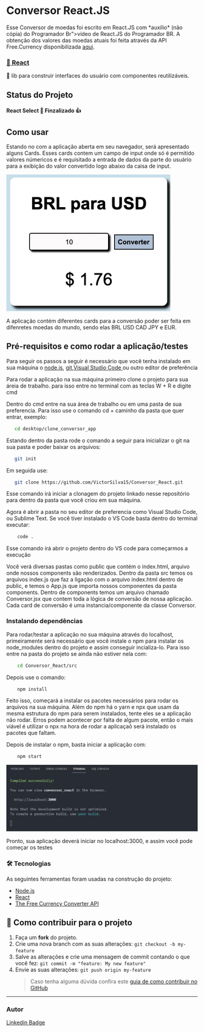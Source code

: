 # Conversor React.JS

<p>Esse Conversor de moedas foi escrito em React.JS com *auxílio* (não cópia) do   Programador Br">vídeo</a> de React.JS do Programador BR. A obtenção dos valores das moedas atuais foi feita através da API Free.Currency disponibilizada <a href="https://free.currencyconverterapi.com/" alt="Link da API Free.Converter">aqui</a>.
</p><h3><a href="https://pt-br.reactjs.org/">🔗 React</a></h3><p >🚀 lib para construir interfaces do usuário com componentes reutilizáveis.</p>


<h2> Status do Projeto</h2>
<h4> React Select 🚀 Finzalizado  👍 </h4>

<h2>Como usar</h2>

 <p>Estando no com a aplicação aberta em seu navegador, será apresentado alguns Cards. Esses cards contem um campo de input onde só é permitido valores númericos e é requisitado a entrada de dados da parte do usuário para a exibição do valor convertido logo abaixo da caisa de input.</p>
 <img src="./screenshots/Card.png" alt="Ilustração card-conversor">
 <p>A aplicação contém diferentes cards para a conversão poder ser feita em difenretes moedas do mundo, sendo elas BRL USD CAD JPY e EUR.</p>

 <h2> Pré-requisitos e como rodar a aplicação/testes </h2>

<p>Para seguir os passos a seguir é necessário que você tenha instalado em sua máquina o <a href="https://nodejs.org/en/" alt="Link do Node.js">node.js</a>, <a href="https://git-scm.com/downloads" alt="Link do Git">git</a>,<a href="https://code.visualstudio.com/download" alt="Link do Visual Studio Code">Visual Studio Code </a> ou outro editor de preferência </p>

 <p>Para rodar a aplicação na sua máquina primeiro clone o projeto para sua áreia de trabalho. para isso entre no terminal com as teclas W + R e digite cmd</p>

 <p>Dentro do cmd entre na sua área de trabalho ou em uma pasta de sua preferencia. Para isso use o comando cd + caminho da pasta que quer entrar, exemplo:</p>

```bash
   cd desktop/clone_conversor_app
```

<p>Estando dentro da pasta rode o comando a seguir para inicializar o git na sua pasta e poder baixar os arquivos:</p>

```bash
   git init
```

<p>Em seguida use: </p>

```bash
   git clone https://github.com/VictorSilva15/Conversor_React.git
```

<p>Esse comando irá iniciar a clonagem do projeto linkado nesse repositório para dentro da pasta que você criou em sua máquina.</p>

<p>Agora é abrir a pasta no seu editor de preferencia como Visual Studio Code, ou Sublime Text. Se você tiver instalado o VS Code basta dentro do terminal executar: </p>

```bash
    code .
```

<p>Esse comando irá abrir o projeto dentro do VS code para começarmos a execução</p>

Você verá diversas pastas como public que contém o index.html, arquivo onde nossos components são renderizados. Dentro da pasta src temos os arquivos index.js que faz a ligação com o arquivo index.html dentro de public, e temos o App.js que importa nossos componentes da pasta components. Dentro de components temos um arquivo chamado Conversor.jsx que contem toda a lógica de conversão de nossa aplicação. Cada card de conversão é uma instancia/componente da classe Conversor.</p>

<h3>Instalando dependências</h3>

<p>Para rodar/testar a aplicação no sua máquina através do localhost, primeiramente será necessário que você instale o npm para instalar os node_modules dentro do projeto e assim conseguir incializa-lo. Para isso entre na pasta do projeto se ainda não estiver nela com: </p>

```bash
    cd Conversor_React/src
```

<p>Depois use o comando:</p>

```bash
    npm install
```

<p>Feito isso, começará a instalar os pacotes necessários para rodar os arquivos na sua máquina. Além do npm há o yarn e npx que usam da mesma estrutura do npm para serem instalados, tente eles se a aplicação não rodar. Erros podem acontecer por falta de algum pacote, então o mais viável é utilizar o npx na hora de rodar a aplicaçaõ será instalado os pacotes que faltam.</p>

<p>Depois de instalar o npm, basta iniciar a aplicação com:</p>

```bash
    npm start
```

<img src="./screenshots/execucao-successful.png" alt="Sucesso na Execução modelo-imagem">

<p>Pronto, sua aplicação deverá iniciar no localhost:3000, e assim você pode começar os testes</p>

### 🛠 Tecnologias

As seguintes ferramentas foram usadas na construção do projeto:

- [Node.js](https://nodejs.org/en/)
- [React](https://pt-br.reactjs.org/)
- [The Free Currency Converter API](https://free.currencyconverterapi.com/)

## 💪 Como contribuir para o projeto

1. Faça um **fork** do projeto.
2. Crie uma nova branch com as suas alterações: `git checkout -b my-feature`
3. Salve as alterações e crie uma mensagem de commit contando o que você fez: `git commit -m "feature: My new feature"`
4. Envie as suas alterações: `git push origin my-feature`
   > Caso tenha alguma dúvida confira este [guia de como contribuir no GitHub](./CONTRIBUTING.md)

---

### Autor


[Linkedin Badge](https://www.linkedin.com/in/filipe-moreira-a2268216a)
